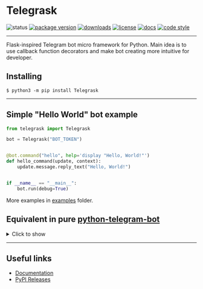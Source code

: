 # Telegrask

![status](https://img.shields.io/pypi/status/telegrask?style=flat-square)
[![package version](https://img.shields.io/pypi/v/telegrask?style=flat-square)](https://pypi.org/project/Telegrask)
[![downloads](https://img.shields.io/pypi/dd/telegrask?style=flat-square)](https://pypi.org/project/Telegrask)
[![license](https://img.shields.io/github/license/samedamci/telegrask?style=flat-square)](https://github.com/samedamci/telegrask/blob/master/LICENSE)
[![docs](https://readthedocs.org/projects/telegrask/badge/?version=stable&style=flat-square)](https://telegrask.rtfd.io)
[![code style](https://img.shields.io/badge/code%20style-black-000000.svg?style=flat-square)](https://github.com/psf/black)

---

Flask-inspired Telegram bot micro framework for Python.
Main idea is to use callback function decorators and make bot
creating more intuitive for developer.

## Installing

```shell
$ python3 -m pip install Telegrask
```

---

## Simple "Hello World" bot example

```python
from telegrask import Telegrask

bot = Telegrask("BOT_TOKEN")


@bot.command("hello", help='display "Hello, World!"')
def hello_command(update, context):
    update.message.reply_text("Hello, World!")


if __name__ == "__main__":
    bot.run(debug=True)
```

More examples in [examples](./examples) folder.

## Equivalent in pure [python-telegram-bot](https://python-telegram-bot.org/)

<details>
<summary>Click to show</summary>

```python
from telegram.ext import Updater, CommandHandler
from telegram import ParseMode
import logging

logging.basicConfig(format="%(levelname)s - %(message)s", level=logging.DEBUG)
logger = logging.getLogger(__name__)


def hello_command(update, context):
    update.message.reply_text("Hello, World!")


def help_command(update, context):
    help_content = """*Available commands*

/hello
display "Hello, World!"

/help
display this message
"""
    update.message.reply_text(help_content, parse_mode=ParseMode.MARKDOWN)


def main():
    global updater
    updater = Updater("BOT_TOKEN")
    dispatcher = updater.dispatcher
    dispatcher.add_handler(CommandHandler("hello", hello_command))
    dispatcher.add_handler(CommandHandler(["help", "start"], help_command))
    updater.start_polling()
    updater.idle()


if __name__ == "__main__":
    main()
```

</details>

---

## Useful links

- [Documentation](http://telegrask.rtfd.io/)
- [PyPI Releases](https://pypi.org/project/Telegrask/)
